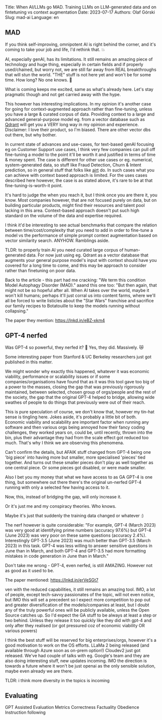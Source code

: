 Title: When AI/LLMs go MAD. Training LLMs on LLM-generated data and on fintetuning vs context augmentation
Date: 2023-07-17
Authors: Olaf Górski
Slug: mad-ai
Language: en


## MAD 

If you think self-improving, omnipotent AI is right behind the corner, and it's coming to take your job and life, I'd rethink that. 💥

AI, especially genAI, has its limitations. It still remains an amazing piece of technology and huge thing, especially in certain fields and if properly used/chained, but worry not, 
we are still far away from REAL breakthroughs that will stun the world. "THE" stuff is not here yet and won't be for some time. How long? No one knows. 🤔

What is coming keeps me excited, same as what's already here. Let's stay pragmatic though and not get carried away with the hype.

This however has interesting implications. In my opinion it's another case for going for context-augmented approach rather than fine-tuning, unless you have a large & curated corpus of data.
Providing context to a large and advanced general-purpose model eg. from a vector database such as [Qdrant](https://qdrant.tech/) will get you a VERY long way in my opinion and experience. Disclaimer: I love their product, so I'm biased. There are other vector dbs out there, but why bother.

In current state of advances and use-cases, for text-based genAI focusing eg on Customer Support use cases, I think very few companies can pull off fine-tuning a model to the point it'll be worth it and justified in terms of time & money spent. The case is different for other use cases or eg. numerical, system-generated data, so stuff like Fraud Detection, Churn & Intent prediction, so in general stuff that folks like [airt](https://www.linkedin.com/feed/update/urn:li:activity:7086388395559501824/#) do. In such cases what you can achieve with context based approach is limited. For the uses cases described here however, the case is as stated above, it's rare to be at that fine-tuning-is-worth-it point.

It's hard to judge the when you reach it, but I think once you are there it, you know. Most companies however, that are not focused purely on data, but on building particular products, might find their resources and talent pool lacking in this area. Context-based approach doesn't put such high standard on the volume of the data and expertise required.


I think it'd be interesting to see actual benchmarks that compare the relation between time/cost/complexity that you need to add in order to fine-tune a model vs the performance of simple prompt context augmentation based on vector similarity search. ANYHOW. Ramblings aside.

TLDR: to properly train AI you need curated large corpus of human-generated data. For now just using eg. Qdrant as a vector database that augments your general purpose model's input with context should have you covered for a long time to come, and this may be approach to consider rather than finetuning on poor data.

Back to the article - this part had me cracking:
"We term this condition Model Autophagy Disorder (MAD)."
aaand this one too:
"But then again, that might not be so hopeful after all. When AI takes over the world, maybe it won't kill humans; perhaps it'll just corral us into content farms, where we'll all be forced to write listicles about the "Star Wars" franchise and sacrifice our family recipes to Botatouille to keep the models running without collapsing."

The paper they mention: https://lnkd.in/eBZ-xkm4

## GPT-4 nerfed

Was GPT-4 so powerful, they nerfed it? 🧐 Yes, they did. Massively. 😿

Some interesting paper from Stanford & UC Berkeley researchers just got published in this matter.

We might wonder why exactly this happened, whatever it was economic viability, performance or scalability issues or if some companies/organisations have found that as it was this tool gave too big of a power to the masses, closing the gap that was previously rigorously maintained, between selected, chosen group of orgs/people and the rest of the society, the gap that the original GPT-4 helped to bridge, allowing wide swathes of people to do things that previously were out of their reach.

This is pure speculation of course, we don't know that, however my tin-hat sense is tingling here. Jokes aside, it's probably a little bit of both. Economic viability and scalability are important factor when running any software and then various orgs being annoyed how their fancy coding challenges, they worked years on, could be, until recently, thrown into the bin, plus their advantage they had from the scale effect got reduced too much. That's why I think we are observing this phenomena.

Can't confirm the details, but AFAIK stuff changed from GPT-4 being one 'big piece' into having more but smaller, more specialised 'pieces' tied together. And turns out these smaller pieces don't play as well together as one central piece. Or some pieces got disabled, or were made smaller.

Also I bet you my money that what we have access to as GA GPT-4 is one thing, but somewhere out there there's the original un-nerfed GPT-4 running with only a selected few having access to it.

Now, this, instead of bridging the gap, will only increase it.

Or it's just me and my conspiracy theories. Who knows.

Maybe it's just that suddenly the training data changed or whatever :)

The nerf however is quite considerable:
"For example, GPT-4 (March 2023) was very good at identifying prime numbers (accuracy 97.6%) but GPT-4 (June 2023) was very poor on these same questions (accuracy 2.4%). Interestingly GPT-3.5 (June 2023) was much better than GPT-3.5 (March 2023) in this task. GPT-4 was less willing to answer sensitive questions in June than in March, and both GPT-4 and GPT-3.5 had more formatting mistakes in code generation in June than in March."

Don't take me wrong - GPT-4, even nerfed, is still AMAZING. However not as good as it used to be.

The paper mentioned: https://lnkd.in/erVeSGt7

ven with the reduced capabilities, it still remains an amazing tool. IMO, a lot of people, except tech-savvy passionates of the topic, will not even notice, but IMO this will set a precedent so I expect more competition to pop out and greater diversification of the models/companies at least, but I doubt any of the truly powerful ones will be publicly available, unless the Open Source catches up. So I'd expect the GA stuff to be always at least a step or two behind. Unless they release it too quickly like they did with gpt-4 and only after they realised (or got pressured coz of economic viability OR various powers)

I think the best stuff will be reserved for big enterprises/orgs, however it's a good motivation to work on the OS efforts. 
LLaMa 2 being released (and available through Azure soon as on-prem option!) 
Cloudev2 just got released.
We've had couple of talks with eg. Google's team and they are also doing interesting stuff, new updates incoming.
IMO the direction is towards a future where it won't be just openai as the only sensible solution, maybe even already we are there. 


TLDR: i think more diversity in the topics is incoming

## Evaluating

GPT Assisted Evaluation Metrics
 Correctness
 Factuality
Obedience
 Instruction following

